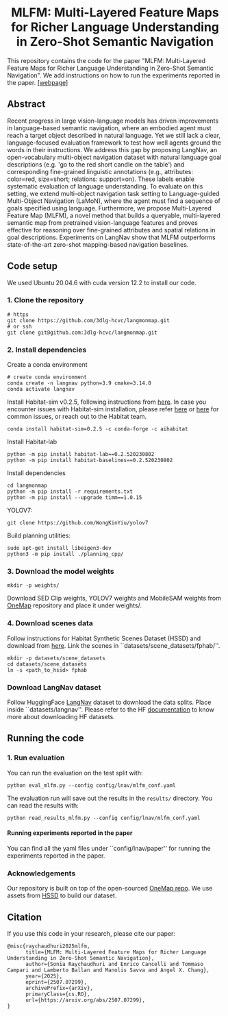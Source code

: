 <p align="center">
  <h1 align="center">MLFM: Multi-Layered Feature Maps for Richer Language Understanding in Zero-Shot Semantic Navigation</h1>

This repository contains the code for the paper "MLFM: Multi-Layered Feature Maps for Richer Language Understanding in Zero-Shot Semantic Navigation". We add instructions on how to run the experiments reported in the paper. [[webpage]](https://3dlg-hcvc.github.io/langmonmap/)

## Abstract
Recent progress in large vision-language models has driven improvements in language-based semantic navigation, where an embodied agent must reach a target object described in natural language. Yet we still lack a clear, language-focused evaluation framework to test how well agents ground the words in their instructions. We address this gap by proposing LangNav, an open-vocabulary multi-object navigation dataset with natural language goal descriptions (e.g. 'go to the red short candle on the table') and corresponding fine-grained linguistic annotations (e.g., attributes: color=red, size=short; relations: support=on). These labels enable systematic evaluation of language understanding. To evaluate on this setting, we extend multi-object navigation task setting to Language-guided Multi-Object Navigation (LaMoN), where the agent must find a sequence of goals specified using language. Furthermore, we propose Multi-Layered Feature Map (MLFM), a novel method that builds a queryable, multi-layered semantic map from pretrained vision-language features and proves effective for reasoning over fine-grained attributes and spatial relations in goal descriptions. Experiments on LangNav show that MLFM outperforms state-of-the-art zero-shot mapping-based navigation baselines.

## Code setup
We used Ubuntu 20.04.6 with cuda version 12.2 to install our code.

### 1. Clone the repository
```
# https
git clone https://github.com/3dlg-hcvc/langmonmap.git
# or ssh
git clone git@github.com:3dlg-hcvc/langmonmap.git
```
### 2. Install dependencies
Create a conda environment
```
# create conda environment
conda create -n langnav python=3.9 cmake=3.14.0
conda activate langnav
```

Install Habitat-sim v0.2.5, following instructions from [here](https://github.com/facebookresearch/habitat-sim/tree/v0.2.5). In case you encounter issues with Habitat-sim installation, please refer [here](https://github.com/facebookresearch/habitat-sim/tree/v0.2.5?tab=readme-ov-file#common-testing-issues) or [here](https://github.com/facebookresearch/habitat-sim/issues) for common issues, or reach out to the Habitat team.
```
conda install habitat-sim=0.2.5 -c conda-forge -c aihabitat
```

Install Habitat-lab
```
python -m pip install habitat-lab==0.2.520230802
python -m pip install habitat-baselines==0.2.520230802
```

Install dependencies
```
cd langmonmap
python -m pip install -r requirements.txt
python -m pip install --upgrade timm==1.0.15
```

YOLOV7:
```
git clone https://github.com/WongKinYiu/yolov7
```

Build planning utilities:
```
sudo apt-get install libeigen3-dev
python3 -m pip install ./planning_cpp/
```

### 3. Download the model weights
```
mkdir -p weights/
```
Download SED Clip weights, YOLOV7 weights and MobileSAM weights from [OneMap](https://github.com/KTH-RPL/OneMap?tab=readme-ov-file#3-download-the-model-weights) repository and place it under weights/.

### 4. Download scenes data
Follow instructions for Habitat Synthetic Scenes Dataset (HSSD) and download from [here](https://huggingface.co/datasets/hssd/hssd-hab).
Link the scenes in ``datasets/scene_datasets/fphab/''.
```
mkdir -p datasets/scene_datasets
cd datasets/scene_datasets
ln -s <path_to_hssd> fphab
```

### Download LangNav dataset
Follow HuggingFace [LangNav](https://huggingface.co/datasets/3dlg-hcvc/langnav) dataset to download the data splits.
Place inside ``datasets/langnav''. Please refer to the HF [documentation](https://huggingface.co/docs/hub/en/datasets-downloading#using-git) to know more about downloading HF datasets.

## Running the code
### 1. Run evaluation
You can run the evaluation on the test split with:
```
python eval_mlfm.py --config config/lnav/mlfm_conf.yaml
```
The evaluation run will save out the results in the `results/` directory. You can read the results with:
```
python read_results_mlfm.py --config config/lnav/mlfm_conf.yaml
```
#### Running experiments reported in the paper
You can find all the yaml files under ``config/lnav/paper'' for running the experiments reported in the paper.

### Acknowledgements
Our repository is built on top of the open-sourced [OneMap repo](https://github.com/KTH-RPL/OneMap).
We use assets from [HSSD](https://huggingface.co/datasets/hssd/hssd-hab) to build our dataset.

## Citation
If you use this code in your research, please cite our paper:
```
@misc{raychaudhuri2025mlfm,
      title={MLFM: Multi-Layered Feature Maps for Richer Language Understanding in Zero-Shot Semantic Navigation}, 
      author={Sonia Raychaudhuri and Enrico Cancelli and Tommaso Campari and Lamberto Ballan and Manolis Savva and Angel X. Chang},
      year={2025},
      eprint={2507.07299},
      archivePrefix={arXiv},
      primaryClass={cs.RO},
      url={https://arxiv.org/abs/2507.07299}, 
}
```
